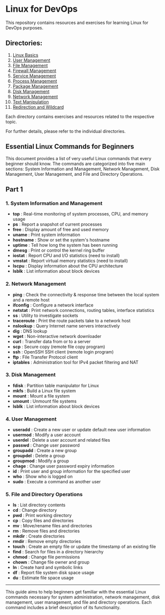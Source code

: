 # Linux for DevOps

This repository contains resources and exercises for learning Linux for DevOps purposes.

## Directories:

1. [Linux Basics](./1.Linux-Basics)
2. [User Management](./2.User-management)
3. [File Management](./3.File-management)
4. [Firewall Management](./4.Firewall-management)
5. [Service Management](./5.Service-management)
6. [Process Management](./6.Process-management)
7. [Package Management](./7.Package-management)
8. [Disk Management](./8.Disk-management)
9. [Network Management](./9.Network-management)
10. [Text Manipulation](./10.Text-manipulation)
11. [Redirection and Wildcard](./11.Redirection-and-wildcard)

Each directory contains exercises and resources related to the respective topic.

For further details, please refer to the individual directories.

## Essential Linux Commands for Beginners

This document provides a list of very useful Linux commands that every beginner should know. The commands are categorized into five main sections: System Information and Management, Network Management, Disk Management, User Management, and File and Directory Operations.

## Part 1

### 1. System Information and Management

- **top** : Real-time monitoring of system processes, CPU, and memory usage
- **ps** : Report a snapshot of current processes
- **free** : Display amount of free and used memory
- **uname** : Print system information
- **hostname** : Show or set the system's hostname
- **uptime** : Tell how long the system has been running
- **dmesg** : Print or control the kernel ring buffer
- **iostat** : Report CPU and I/O statistics (need to install)
- **vmstat** : Report virtual memory statistics (need to install)
- **lscpu** : Display information about the CPU architecture
- **lsblk** : List information about block devices

### 2. Network Management

- **ping** : Check the connectivity & response time between the local system and a remote host
- **ifconfig** : Configure a network interface
- **netstat** : Print network connections, routing tables, interface statistics
- **ss** : Utility to investigate sockets
- **traceroute** : Print the route packets take to a network host
- **nslookup** : Query Internet name servers interactively
- **dig** : DNS lookup
- **wget** : Non-interactive network downloader
- **curl** : Transfer data from or to a server
- **scp** : Secure copy (remote file copy program)
- **ssh** : OpenSSH SSH client (remote login program)
- **ftp** : File Transfer Protocol client
- **iptables** : Administration tool for IPv4 packet filtering and NAT

### 3. Disk Management

- **fdisk** : Partition table manipulator for Linux
- **mkfs** : Build a Linux file system
- **mount** : Mount a file system
- **umount** : Unmount file systems
- **lsblk** : List information about block devices

### 4. User Management

- **useradd** : Create a new user or update default new user information
- **usermod** : Modify a user account
- **userdel** : Delete a user account and related files
- **passwd** : Change user password
- **groupadd** : Create a new group
- **groupdel** : Delete a group
- **groupmod** : Modify a group
- **chage** : Change user password expiry information
- **id** : Print user and group information for the specified user
- **who** : Show who is logged on
- **sudo** : Execute a command as another user

### 5. File and Directory Operations

- **ls** : List directory contents
- **cd** : Change directory
- **pwd** : Print working directory
- **cp** : Copy files and directories
- **mv** : Move/rename files and directories
- **rm** : Remove files and directories
- **mkdir** : Create directories
- **rmdir** : Remove empty directories
- **touch** : Create an empty file or update the timestamp of an existing file
- **find** : Search for files in a directory hierarchy
- **chmod** : Change file permissions
- **chown** : Change file owner and group
- **ln** : Create hard and symbolic links
- **df** : Report file system disk space usage
- **du** : Estimate file space usage

---

This guide aims to help beginners get familiar with the essential Linux commands necessary for system administration, network management, disk management, user management, and file and directory operations. Each command includes a brief description of its functionality.
